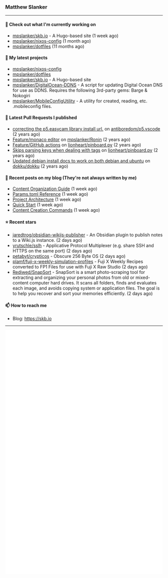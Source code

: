 ### Matthew Slanker
---
#### 👷 Check out what I'm currently working on

- [mpslanker/skb.io](https://github.com/mpslanker/skb.io) - A Hugo-based site (1 week ago)
- [mpslanker/nixos-config](https://github.com/mpslanker/nixos-config) (1 month ago)
- [mpslanker/dotfiles](https://github.com/mpslanker/dotfiles) (11 months ago)

#### 🌱 My latest projects

- [mpslanker/nixos-config](https://github.com/mpslanker/nixos-config)
- [mpslanker/dotfiles](https://github.com/mpslanker/dotfiles)
- [mpslanker/skb.io](https://github.com/mpslanker/skb.io) - A Hugo-based site
- [mpslanker/DigitalOcean-DDNS](https://github.com/mpslanker/DigitalOcean-DDNS) - A script for updating Digital Ocean DNS for use as DDNS.  Requires the following 3rd-party gems: Barge &amp; Nokogiri
- [mpslanker/MobileConfigUtility](https://github.com/mpslanker/MobileConfigUtility) - A utility for created, reading, etc. .mobileconfig files.

#### 🔨 Latest Pull Requests I published

- [correcting the p5.easycam library install url.](https://github.com/antiboredom/p5.vscode/pull/62) on [antiboredom/p5.vscode](https://github.com/antiboredom/p5.vscode) (2 years ago)
- [Feature/monaco editor](https://github.com/mpslanker/Ronin/pull/1) on [mpslanker/Ronin](https://github.com/mpslanker/Ronin) (2 years ago)
- [Feature/GitHub actions](https://github.com/lionheart/pinboard.py/pull/30) on [lionheart/pinboard.py](https://github.com/lionheart/pinboard.py) (2 years ago)
- [Skips parsing keys when dealing with tags](https://github.com/lionheart/pinboard.py/pull/28) on [lionheart/pinboard.py](https://github.com/lionheart/pinboard.py) (2 years ago)
- [Updated debian install docs to work on both debian and ubuntu](https://github.com/dokku/dokku/pull/5658) on [dokku/dokku](https://github.com/dokku/dokku) (2 years ago)

#### 📜 Recent posts on my blog (They're not always written by me) 

- [Content Organization Guide](https://skb.io/docs/content-management/content-guide/) (1 week ago)
- [Params.toml Reference](https://skb.io/docs/configuration/params-reference/) (1 week ago)
- [Project Architecture](https://skb.io/docs/deployment/project-summary/) (1 week ago)
- [Quick Start](https://skb.io/docs/getting-started/quick-start/) (1 week ago)
- [Content Creation Commands](https://skb.io/docs/content-management/content-creation/) (1 week ago)

#### ⭐ Recent stars

- [jaredtrog/obsidian-wikijs-publisher](https://github.com/jaredtrog/obsidian-wikijs-publisher) - An Obsidian plugin to publish notes to a Wiki.js instance. (2 days ago)
- [yrutschle/sslh](https://github.com/yrutschle/sslh) - Applicative Protocol Multiplexer (e.g. share SSH and HTTPS on the same port) (2 days ago)
- [petabyt/crypticos](https://github.com/petabyt/crypticos) - Obscure 256 Byte OS (2 days ago)
- [plamf/fuji-x-weekly-simulation-profiles](https://github.com/plamf/fuji-x-weekly-simulation-profiles) - Fuji X Weekly Recipes converted to FP1 Files for use with Fuji X Raw Studio (2 days ago)
- [Rediwed/SnapSort](https://github.com/Rediwed/SnapSort) - SnapSort is a smart photo-scraping tool for extracting and organizing your personal photos from old or mixed-content computer hard drives. It scans all folders, finds and evaluates each image, and avoids copying system or application files. The goal is to help you recover and sort your memories efficiently. (2 days ago)

#### 📫 How to reach me
- Blog: https://skb.io
---
<img src="https://raw.githubusercontent.com/mpslanker/mpslanker/main/github-metrics.svg">